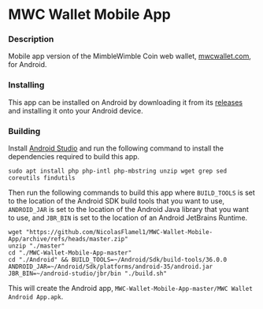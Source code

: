 # MWC Wallet Mobile App

### Description
Mobile app version of the MimbleWimble Coin web wallet, [mwcwallet.com](https://mwcwallet.com), for Android.

### Installing
This app can be installed on Android by downloading it from its [releases](https://github.com/NicolasFlamel1/MWC-Wallet-Mobile-App/releases) and installing it onto your Android device.

### Building
Install [Android Studio](https://developer.android.com/studio) and run the following command to install the dependencies required to build this app.
```
sudo apt install php php-intl php-mbstring unzip wget grep sed coreutils findutils
```
Then run the following commands to build this app where `BUILD_TOOLS` is set to the location of the Android SDK build tools that you want to use, `ANDROID_JAR` is set to the location of the Android Java library that you want to use, and `JBR_BIN` is set to the location of an Android JetBrains Runtime.
```
wget "https://github.com/NicolasFlamel1/MWC-Wallet-Mobile-App/archive/refs/heads/master.zip"
unzip "./master"
cd "./MWC-Wallet-Mobile-App-master"
cd "./Android" && BUILD_TOOLS=~/Android/Sdk/build-tools/36.0.0 ANDROID_JAR=~/Android/Sdk/platforms/android-35/android.jar JBR_BIN=~/android-studio/jbr/bin "./build.sh"
```
This will create the Android app, `MWC-Wallet-Mobile-App-master/MWC Wallet Android App.apk`.
